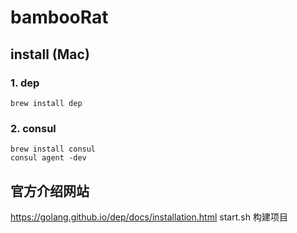 # bambooRat
## install (Mac)
### 1. dep
```
brew install dep
```
### 2. consul
```
brew install consul
consul agent -dev
```
## 官方介绍网站
https://golang.github.io/dep/docs/installation.html
start.sh 构建项目
